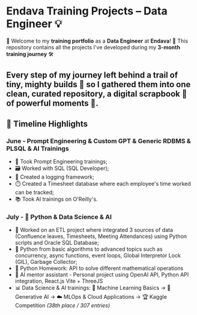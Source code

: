 # Endava Training Projects – Data Engineer 💡

👋 Welcome to my **training portfolio** as a **Data Engineer** at **Endava**! 👋
This repository contains all the projects I've developed during my **3-month training journey** 🛠️

## Every step of my journey left behind a trail of tiny, mighty builds 💫 so I gathered them into one clean, curated repository, a digital scrapbook 📘 of powerful moments 🧠.

## 📅 Timeline Highlights

### June - Prompt Engineering \& Custom GPT \& Generic RDBMS \& PLSQL \& AI Trainings

* 🧠 Took Prompt Engineering trainings;
* 🗃️ Worked with SQL (SQL Developer);
* 🧱 Created a logging framework;
* ⏱️ Created a Timesheet database where each employee's time worked can be tracked;
* 📚 Took AI trainings on O'Reilly's.



### July - 🐍 Python \& Data Science \& AI

* 🔄 Worked on an ETL project where integrated 3 sources of data (Confluence leaves, Timesheets, Meeting Attendances) using Python scripts and Oracle SQL Database;
* 🐍 Python from basic algorithms to advanced topics such as concurrency, async functions, event loops, Global Interpretor Lock (GIL), Garbage Collector;
* 🔐 Python Homework: API to solve different mathematical operations
* 🧩 AI mentor assistant - Personal project using OpenAI API, Python API integration, React.js Vite + ThreeJS
* 📊 Data Science \& AI trainings:
  🧠 Machine Learning Basics → 🤖 Generative AI → ☁️ MLOps \& Cloud Applications → 🏆 Kaggle Competition *(38th place / 307 entries)*


